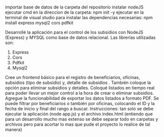 importar base de datos de la carpeta del repositorio
instalar nodeJS
ejecutar cmd en la direccion de la carpeta: npm init -y
ejecutar en la terminal de visual studio para instalar las dependencias necesarias: npm install express mysql2 cors pdfkit

Desarrollé la aplicación para el control de los subsidios con NodeJS (Express)
y MYSQL como base de datos relacional. 
Las librerías utilizadas son: 
1. Express
2. Cors
3. Pdfkit
4. Mysql2
   
Cree un frontend básico para el registro de beneficiarios, oficinas, subsidios (tipo 
de subsidio) y, detalle de subsidios . También coloque la opción para eliminar 
subsidios y detalles.
Coloqué listados en tiempo real para poder llevar un mejor control a la hora de 
crear o eliminar subsidios.
Agregue la funcionabilidad de exportar los datos listados a formato PDF. Se 
puede filtrar por beneficiarios o también por oficinas, colocando el ID y la fecha 
de inicio y final del rango a buscar. 
Instrucciones: tan solo se debe ejecutar la aplicación (node app.js) y el archivo 
index.html (entiendo que para un desarrollo mucho mas extenso se debe 
separar todo en carpetas y archivos pero para acortar lo mas que pude el 
proyecto lo realice de tal manera)
